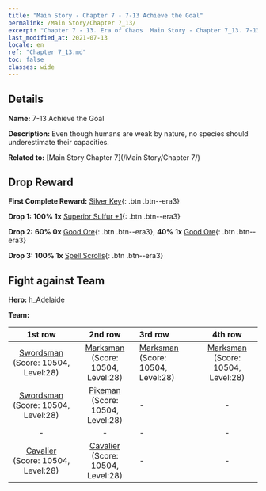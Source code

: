 ```yaml
---
title: "Main Story - Chapter 7 - 7-13 Achieve the Goal"
permalink: /Main Story/Chapter 7_13/
excerpt: "Chapter 7 - 13. Era of Chaos  Main Story - Chapter 7_13. 7-13 Achieve the Goal"
last_modified_at: 2021-07-13
locale: en
ref: "Chapter 7_13.md"
toc: false
classes: wide
---
```


## Details

 **Name:** 7-13 Achieve the Goal

 **Description:** Even though humans are weak by nature, no species should underestimate their capacities.

 **Related to:** [Main Story Chapter 7](/Main Story/Chapter 7/)

## Drop Reward

 **First Complete Reward:** [Silver Key](/Items/con_693/){: .btn .btn--era3}

 **Drop 1:** **100% 1x** [Superior Sulfur +1](/Items/mat_22/){: .btn .btn--era3}

 **Drop 2:** **60% 0x** [Good Ore](/Items/mat_12/){: .btn .btn--era3}, **40% 1x** [Good Ore](/Items/mat_12/){: .btn .btn--era3}

 **Drop 3:** **100% 1x** [Spell Scrolls](/Items/con_694/){: .btn .btn--era3}


## Fight against Team
 **Hero:** h_Adelaide

 **Team:**


  | 1st row | 2nd row | 3rd row | 4th row |
  |:----:|:----:|:----|:----:|
  | [Swordsman](/units/Swordsman/) (Score: 10504, Level:28)  | [Marksman](/units/Marksman/) (Score: 10504, Level:28)  | [Marksman](/units/Marksman/) (Score: 10504, Level:28)  | [Marksman](/units/Marksman/) (Score: 10504, Level:28)  |
  | [Swordsman](/units/Swordsman/) (Score: 10504, Level:28)  | [Pikeman](/units/Pikeman/) (Score: 10504, Level:28)  | - | - |
  | - | - | - | - |
  | [Cavalier](/units/Cavalier/) (Score: 10504, Level:28)  | [Cavalier](/units/Cavalier/) (Score: 10504, Level:28)  | - | - |


